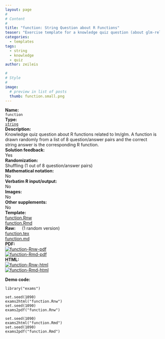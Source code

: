 ```yaml
---
layout: page
#
# Content
#
title: "function: String Question about R Functions"
teaser: "Exercise template for a knowledge quiz question (about glm-related R functions) where the correct answer has to match exactly a given string."
categories:
  - templates
tags:
  - string
  - knowledge
  - quiz
author: zeileis

#
# Style
#
image:
  # preview in list of posts
  thumb: function.small.png
---
```


<div class='row t1 b1'>
  <div class='medium-4 columns'><b>Name:</b></div>
  <div class='medium-8 columns'><code class="highlighter-rouge">function</code></div>
</div>
<div class='row t1 b1'>
  <div class='medium-4 columns'><b>Type:</b></div>
  <div class='medium-8 columns'><a href="{{ site.url }}/tag/string/"><code class="highlighter-rouge">string</code></a></div>
</div>


<div class='row t20 b1'>
  <div class='medium-4 columns'><b>Description:</b></div>
  <div class='medium-8 columns'>Knowledge quiz question about R functions related to lm/glm. A function is drawn randomly from a list of 8 question/answer pairs and the correct string answer is the corresponding R function.</div>
</div>
<div class='row t1 b1'>
  <div class='medium-4 columns'><b>Solution feedback:</b></div>
  <div class='medium-8 columns'>Yes</div>
</div>
<div class='row t1 b1'>
  <div class='medium-4 columns'><b>Randomization:</b></div>
  <div class='medium-8 columns'>Shuffling (1 out of 8 question/answer pairs)</div>
</div>
<div class='row t1 b1'>
  <div class='medium-4 columns'><b>Mathematical notation:</b></div>
  <div class='medium-8 columns'>No</div>
</div>
<div class='row t1 b1'>
  <div class='medium-4 columns'><b>Verbatim R input/output:</b></div>
  <div class='medium-8 columns'>No</div>
</div>
<div class='row t1 b1'>
  <div class='medium-4 columns'><b>Images:</b></div>
  <div class='medium-8 columns'>No</div>
</div>
<div class='row t1 b1'>
  <div class='medium-4 columns'><b>Other supplements:</b></div>
  <div class='medium-8 columns'>No</div>
</div>

<div class='row t20 b1'>
  <div class='medium-4 columns'><b>Template:</b></div>
  <div class='medium-4 columns'><a href="{{ site.url }}/assets/posts/2017-08-14-function//function.Rnw">function.Rnw</a></div>
  <div class='medium-4 columns'><a href="{{ site.url }}/assets/posts/2017-08-14-function//function.Rmd">function.Rmd</a></div>
</div>
<div class='row t1 b1'>
  <div class='medium-4 columns'><b>Raw:</b> (1 random version)</div>
  <div class='medium-4 columns'><a href="{{ site.url }}/assets/posts/2017-08-14-function//function.tex">function.tex</a></div>
  <div class='medium-4 columns'><a href="{{ site.url }}/assets/posts/2017-08-14-function//function.md" >function.md</a></div>
</div>
<div class='row t1 b1'>
  <div class='medium-4 columns'><b>PDF:</b></div>
  <div class='medium-4 columns'><a href="{{ site.url }}/assets/posts/2017-08-14-function//function-Rnw.pdf"><img src="{{ site.url }}/assets/posts/2017-08-14-function//function-Rnw-pdf.png" alt="function-Rnw-pdf"/></a></div>
  <div class='medium-4 columns'><a href="{{ site.url }}/assets/posts/2017-08-14-function//function-Rmd.pdf"><img src="{{ site.url }}/assets/posts/2017-08-14-function//function-Rmd-pdf.png" alt="function-Rmd-pdf"/></a></div>
</div>
<div class='row t1 b20'>
  <div class='medium-4 columns'><b>HTML:</b></div>
  <div class='medium-4 columns'><a href="{{ site.url }}/assets/posts/2017-08-14-function//function-Rnw.html"><img src="{{ site.url }}/assets/posts/2017-08-14-function//function-Rnw-html.png" alt="function-Rnw-html"/></a></div>
  <div class='medium-4 columns'><a href="{{ site.url }}/assets/posts/2017-08-14-function//function-Rmd.html"><img src="{{ site.url }}/assets/posts/2017-08-14-function//function-Rmd-html.png" alt="function-Rmd-html"/></a></div>
</div>



**Demo code:**

<pre><code class="prettyprint ">library(&quot;exams&quot;)

set.seed(1090)
exams2html(&quot;function.Rnw&quot;)
set.seed(1090)
exams2pdf(&quot;function.Rnw&quot;)

set.seed(1090)
exams2html(&quot;function.Rmd&quot;)
set.seed(1090)
exams2pdf(&quot;function.Rmd&quot;)</code></pre>
